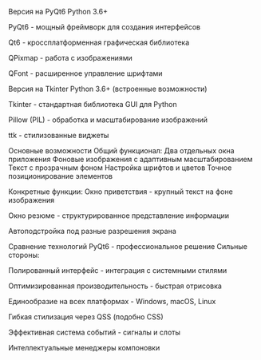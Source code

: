 Версия на PyQt6
Python 3.6+

PyQt6 - мощный фреймворк для создания интерфейсов

Qt6 - кроссплатформенная графическая библиотека

QPixmap - работа с изображениями

QFont - расширенное управление шрифтами

Версия на Tkinter
Python 3.6+ (встроенные возможности)

Tkinter - стандартная библиотека GUI для Python

Pillow (PIL) - обработка и масштабирование изображений

ttk - стилизованные виджеты

Основные возможности
Общий функционал:
Два отдельных окна приложения
Фоновые изображения с адаптивным масштабированием
Текст с прозрачным фоном
Настройка шрифтов и цветов
Точное позиционирование элементов

Конкретные функции:
Окно приветствия - крупный текст на фоне изображения

Окно резюме - структурированное представление информации

Автоподстройка под разные разрешения экрана

Сравнение технологий
PyQt6 - профессиональное решение
Сильные стороны:

Полированный интерфейс - интеграция с системными стилями

Оптимизированная производительность - быстрая отрисовка

Единообразие на всех платформах - Windows, macOS, Linux

Гибкая стилизация через QSS (подобно CSS)

Эффективная система событий - сигналы и слоты

Интеллектуальные менеджеры компоновки

